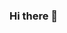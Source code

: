 ### Hi there 👋

<!--
**shabar-shab/shabar-shab** is a ✨ _special_ ✨ repository because its `README.md` (this file) appears on your GitHub profile.

Here are some ideas to get you started:

- 🔭 I’m currently working on React Js, Next Js
- 🌱 I’m currently learning Node JS, Express JS
- 💬 Ask me about Web and Android development
-->
